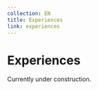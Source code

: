 ```yaml
---
collection: EN
title: Experiences
link: experiences
---
```

# Experiences

Currently under construction.
